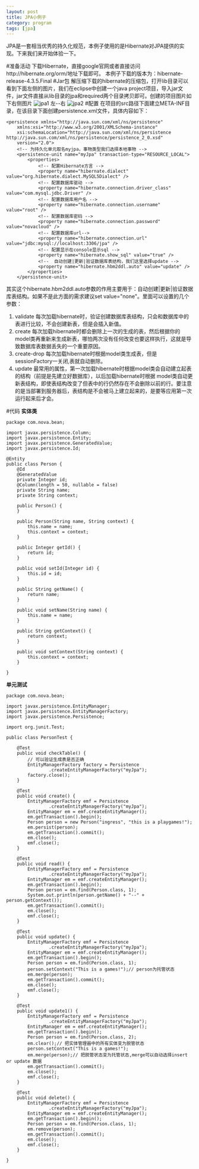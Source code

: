 ```yaml
---
layout: post
title: JPA小例子
category: program
tags: [jpa]
---
```


JPA是一套相当优秀的持久化规范，本例子使用的是Hibernate对JPA提供的实现。下来我们来开始体验一下。

#准备活动
下载Hibernate，直接google官网或者直接访问http://hibernate.org/orm/地址下载即可。
本例子下载的版本为：hibernate-release-4.3.5.Final
#Jar包
解压缩下载的hibernate的压缩包，打开lib目录可以看到下面左侧的图片，我们在eclipse中创建一个java project项目，导入jar文件，jar文件直接从lib目录的jpa和required两个目录拷贝即可。创建的项目图片如下右侧图片
![jpa1](/images/jpa1.png) 左--右 ![jpa2](/images/jpa2.png)
#配置
在项目的src路径下面建立META-INF目录，在该目录下面创建persistence.xml文件，具体内容如下：

```  
<persistence xmlns="http://java.sun.com/xml/ns/persistence"
	xmlns:xsi="http://www.w3.org/2001/XMLSchema-instance"
	xsi:schemaLocation="http://java.sun.com/xml/ns/persistence http://java.sun.com/xml/ns/persistence/persistence_2_0.xsd"
	version="2.0">
	<!-- 为持久化单元取名myjpa，事物类型我们选择本地事物 -->
	<persistence-unit name="myJpa" transaction-type="RESOURCE_LOCAL">
		<properties>
			<!-- 配置Hibernate方言 -->
			<property name="hibernate.dialect" value="org.hibernate.dialect.MySQL5Dialect" />
			<!-- 配置数据库驱动 -->
			<property name="hibernate.connection.driver_class" value="com.mysql.jdbc.Driver" />
			<!-- 配置数据库用户名 -->
			<property name="hibernate.connection.username" value="root" />
			<!-- 配置数据库密码 -->
			<property name="hibernate.connection.password" value="novacloud" />
			<!-- 配置数据库url-->
			<property name="hibernate.connection.url" value="jdbc:mysql://localhost:3306/jpa" />
			<!-- 配置显示在console显示sql -->
			<property name="hibernate.show_sql" value="true" />
			<!--  自动创建|更新|验证数据库表结构，我们这里选择update -->
			<property name="hibernate.hbm2ddl.auto" value="update" />
		</properties>
	</persistence-unit>
```

其实这个hibernate.hbm2ddl.auto参数的作用主要用于：自动创建|更新|验证数据库表结构。如果不是此方面的需求建议set value="none"。里面可以设置的几个参数：
1. validate 每次加载hibernate时，验证创建数据库表结构，只会和数据库中的表进行比较，不会创建新表，但是会插入新值。
2. create 每次加载hibernate时都会删除上一次的生成的表，然后根据你的model类再重新来生成新表，哪怕两次没有任何改变也要这样执行，这就是导致数据库表数据丢失的一个重要原因。
3. create-drop 每次加载hibernate时根据model类生成表，但是sessionFactory一关闭,表就自动删除。
4. update 最常用的属性，第一次加载hibernate时根据model类会自动建立起表的结构（前提是先建立好数据库），以后加载hibernate时根据 model类自动更新表结构，即使表结构改变了但表中的行仍然存在不会删除以前的行。要注意的是当部署到服务器后，表结构是不会被马上建立起来的，是要等应用第一次运行起来后才会。

#代码
**实体类**

```
package com.nova.bean;

import javax.persistence.Column;
import javax.persistence.Entity;
import javax.persistence.GeneratedValue;
import javax.persistence.Id;

@Entity
public class Person {
	@Id
	@GeneratedValue
	private Integer id;
	@Column(length = 50, nullable = false)
	private String name;
	private String context;

	public Person() {
	}

	public Person(String name, String context) {
		this.name = name;
		this.context = context;
	}

	public Integer getId() {
		return id;
	}

	public void setId(Integer id) {
		this.id = id;
	}

	public String getName() {
		return name;
	}

	public void setName(String name) {
		this.name = name;
	}

	public String getContext() {
		return context;
	}

	public void setContext(String context) {
		this.context = context;
	}

}

```

**单元测试**

```
package com.nova.bean;

import javax.persistence.EntityManager;
import javax.persistence.EntityManagerFactory;
import javax.persistence.Persistence;

import org.junit.Test;

public class PersonTest {

	@Test
	public void checkTable() {
		// 可以验证生成表是否正确
		EntityManagerFactory factory = Persistence
				.createEntityManagerFactory("myJpa");
		factory.close();
	}

	@Test
	public void create() {
		EntityManagerFactory emf = Persistence
				.createEntityManagerFactory("myJpa");
		EntityManager em = emf.createEntityManager();
		em.getTransaction().begin();
		Person person = new Person("ingress", "this is a playgames!");
		em.persist(person);
		em.getTransaction().commit();
		em.close();
		emf.close();
	}

	@Test
	public void read() {
		EntityManagerFactory emf = Persistence
				.createEntityManagerFactory("myJpa");
		EntityManager em = emf.createEntityManager();
		em.getTransaction().begin();
		Person person = em.find(Person.class, 1);
		System.out.println(person.getName() + "--" + person.getContext());
		em.getTransaction().commit();
		em.close();
		emf.close();
	}

	@Test
	public void update() {
		EntityManagerFactory emf = Persistence
				.createEntityManagerFactory("myJpa");
		EntityManager em = emf.createEntityManager();
		em.getTransaction().begin();
		Person person = em.find(Person.class, 1);
		person.setContext("This is a games!");// person为托管状态
		em.merge(person);
		em.getTransaction().commit();
		em.close();
		emf.close();
	}

	@Test
	public void update1() {
		EntityManagerFactory emf = Persistence
				.createEntityManagerFactory("myJpa");
		EntityManager em = emf.createEntityManager();
		em.getTransaction().begin();
		Person person = em.find(Person.class, 2);
		em.clear();// 把实体管理器中的所有实体变为脱管状态
		person.setContext("This is a games!");
		em.merge(person);// 把脱管状态变为托管状态,merge可以自动选择insert or update 数据
		em.getTransaction().commit();
		em.close();
		emf.close();
	}

	@Test
	public void delete() {
		EntityManagerFactory emf = Persistence
				.createEntityManagerFactory("myJpa");
		EntityManager em = emf.createEntityManager();
		em.getTransaction().begin();
		Person person = em.find(Person.class, 1);
		em.remove(person);
		em.getTransaction().commit();
		em.close();
		emf.close();
	}

}

```
